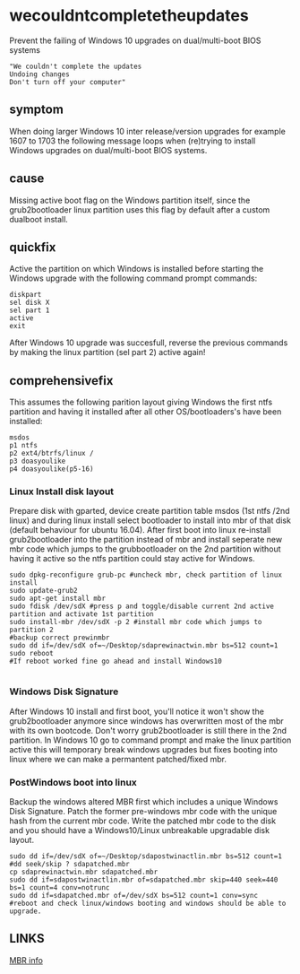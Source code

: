# wecouldntcompletetheupdates
Prevent the failing of Windows 10 upgrades on dual/multi-boot BIOS systems

```
"We couldn't complete the updates
Undoing changes
Don't turn off your computer"
```

## symptom
When doing larger Windows 10 inter release/version upgrades for example 1607 to 1703 the following message loops when (re)trying to install Windows upgrades on dual/multi-boot BIOS systems.

## cause
Missing active boot flag on the Windows partition itself, since the grub2bootloader linux partition uses this flag by default after a custom dualboot install.

## quickfix
Active the partition on which Windows is installed before starting the Windows upgrade with the following command prompt commands:

```
diskpart
sel disk X
sel part 1
active
exit
```

After Windows 10 upgrade was succesfull, reverse the previous commands by making the linux partition (sel part 2) active again!

## comprehensivefix
This assumes the following parition layout giving Windows the first ntfs partition and having it installed after all other OS/bootloaders's have been installed:

```
msdos
p1 ntfs
p2 ext4/btrfs/linux /
p3 doasyoulike
p4 doasyoulike(p5-16) 
```

### Linux Install disk layout
Prepare disk with gparted, device create partition table msdos (1st ntfs /2nd linux) and during linux install select bootloader to install into mbr of that disk (default behaviour for ubuntu 16.04).
After first boot into linux re-install grub2bootloader into the partition instead of mbr and install seperate new mbr code which jumps to the grubbootloader on the 2nd partition without having it active so the ntfs partition could stay active for Windows.

```
sudo dpkg-reconfigure grub-pc #uncheck mbr, check partition of linux install
sudo update-grub2
sudo apt-get install mbr
sudo fdisk /dev/sdX #press p and toggle/disable current 2nd active partition and activate 1st partition
sudo install-mbr /dev/sdX -p 2 #install mbr code which jumps to partition 2
#backup correct prewinmbr
sudo dd if=/dev/sdX of=~/Desktop/sdaprewinactwin.mbr bs=512 count=1
sudo reboot
#If reboot worked fine go ahead and install Windows10
 
```

### Windows Disk Signature
After Windows 10 install and first boot, you'll notice it won't show the grub2bootloader anymore since windows has overwritten most of the mbr with its own bootcode. Don't worry grub2bootloader is still there in the 2nd partition. In Windows 10 go to command prompt and make the linux partition active this will temporary break windows upgrades but fixes booting into linux where we can make a permantent patched/fixed mbr.

### PostWindows boot into linux
Backup the windows altered MBR first which includes a unique Windows Disk Signature. Patch the former pre-windows mbr code with the unique hash from the current mbr code. Write the patched mbr code to the disk and you should have a Windows10/Linux unbreakable upgradable disk layout.
 
```
sudo dd if=/dev/sdX of=~/Desktop/sdapostwinactlin.mbr bs=512 count=1
#dd seek/skip ? sdapatched.mbr
cp sdaprewinactwin.mbr sdapatched.mbr
sudo dd if=sdapostwinactlin.mbr of=sdapatched.mbr skip=440 seek=440 bs=1 count=4 conv=notrunc
sudo dd if=sdapatched.mbr of=/dev/sdX bs=512 count=1 conv=sync
#reboot and check linux/windows booting and windows should be able to upgrade.
```

## LINKS
[MBR info](https://thestarman.pcministry.com/asm/mbr/W7MBR.htm)
